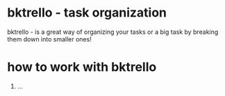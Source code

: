 # bktrello - task organization
bktrello - is a great way of organizing your tasks or a big task by breaking them down into smaller ones!
# how to work with bktrello
1. ...